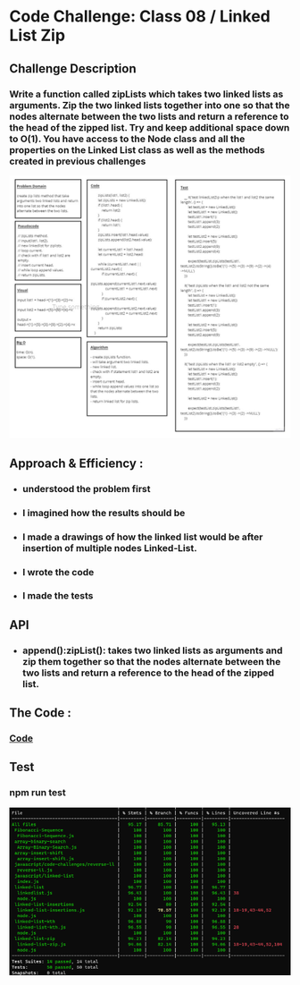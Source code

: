 # Code Challenge: Class 08 / Linked List Zip

## Challenge Description

### Write a function called zipLists which takes two linked lists as arguments. Zip the two linked lists together into one so that the nodes alternate between the two lists and return a reference to the head of the zipped list. Try and keep additional space down to O(1). You have access to the Node class and all the properties on the Linked List class as well as the methods created in previous challenges


![img](./images/code08.jpg)



## Approach & Efficiency :

* ###  understood the problem first
* ### I imagined how the results should be
* ### I made a drawings of how the linked list would be after insertion of multiple nodes Linked-List.
* ### I wrote the code
* ### I made the tests

## API
* ### append():zipList(): takes two linked lists as arguments and zip them together so that the nodes alternate between the two lists and return a reference to the head of the zipped list.


## The Code :
### [Code](https://github.com/saleem-ux/401-data-structures-and-algorithms/tree/main/linked-list-zip)

## Test
### npm run test 
![img](./images/test08.png)

